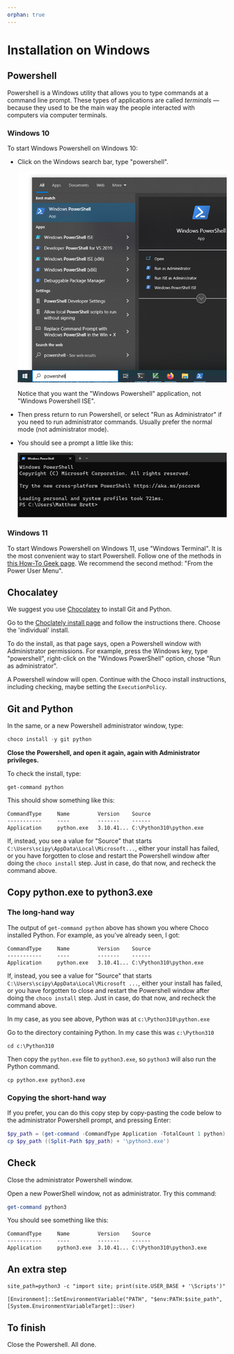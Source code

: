 ```yaml
---
orphan: true
---
```


# Installation on Windows

## Powershell

Powershell is a Windows utility that allows you to type commands at a command
line prompt.  These types of applications are called *terminals* — because
they used to be the main way the people interacted with computers via computer
terminals.


### Windows 10

To start Windows Powershell on Windows 10:

*   Click on the Windows search bar, type "powershell".

    ![](images/powershell_windows_10.png)

    Notice that you want the "Windows Powershell" application, not "Windows
    Powershell ISE".
*   Then press return to run Powershell, or select "Run as Administrator" if
    you need to run administrator commands.  Usually prefer the normal mode (not administrator mode).
*   You should see a prompt a little like this:

    ![](images/powershell_prompt.png)

### Windows 11

To start Windows Powershell on Windows 11, use "Windows Terminal".  It is the
most convenient way to start Powershell.   Follow one of the methods in [this
How-To Geek
page](https://www.howtogeek.com/831728/7-ways-to-open-windows-terminal-on-windows-11).  We recommend the second method: "From the Power User Menu".

## Chocalatey

We suggest you use [Chocolatey](https://chocolatey.org/) to install Git and
Python.

Go to the [Choclately install page](https://chocolatey.org/install) and follow
the instructions there.  Choose the 'individual' install.

To do the install, as that page says, open a Powershell window with
Administrator permissions.  For example, press the Windows key, type
"powershell", right-click on the "Windows PowerShell" option, chose "Run as
administrator".

A Powershell window will open.  Continue with the Choco install instructions, including checking, maybe setting the `ExecutionPolicy`.

## Git and Python

In the same, or a new Powershell administrator window, type:

```powershell
choco install -y git python
```

**Close the Powershell, and open it again, again with Administrator
privileges.**

To check the install, type:

```
get-command python
```

This should show something like this:

```
CommandType     Name         Version    Source
-----------     ----         -------    ------
Application     python.exe   3.10.41... C:\Python310\python.exe
```

If, instead, you see a value for "Source" that starts
`C:\Users\scipy\AppData\Local\Microsoft...`, either your install has failed,
or you have forgotten to close and restart the Powershell window after doing
the `choco install` step.  Just in case, do that now, and recheck the command
above.

## Copy python.exe to python3.exe

### The long-hand way

The output of `get-command python` above has shown you where Choco installed Python.  For example, as you've already seen, I got:

```
CommandType     Name         Version    Source
-----------     ----         -------    ------
Application     python.exe   3.10.41... C:\Python310\python.exe
```

If, instead, you see a value for "Source" that starts
`C:\Users\scipy\AppData\Local\Microsoft ...`, either your install has failed,
or you have forgotten to close and restart the Powershell window after doing
the `choco install` step.  Just in case, do that now, and recheck the command
above.

In my case, as you see above, Python was at `c:\Python310\python.exe`

Go to the directory containing Python.  In my case this was `c:\Python310`

```
cd c:\Python310
```

Then copy the `python.exe` file to `python3.exe`, so `python3` will also run the Python command.

```
cp python.exe python3.exe
```

### Copying the short-hand way

If you prefer, you can do this copy step by copy-pasting the code below to the
administrator Powershell prompt, and pressing Enter:

```powershell
$py_path = (get-command -CommandType Application -TotalCount 1 python).Source
cp $py_path ((Split-Path $py_path) + '\python3.exe')
```

## Check

Close the administrator Powershell window.

Open a new PowerShell window, not as administrator.  Try this command:

```powershell
get-command python3
```

You should see something like this:

```
CommandType     Name         Version    Source
-----------     ----         -------    ------
Application     python3.exe  3.10.41... C:\Python310\python3.exe
```

## An extra step

```
site_path=python3 -c "import site; print(site.USER_BASE + '\Scripts')"
```

```
[Environment]::SetEnvironmentVariable("PATH", "$env:PATH:$site_path", [System.EnvironmentVariableTarget]::User)
```


## To finish

Close the Powershell.  All done.
